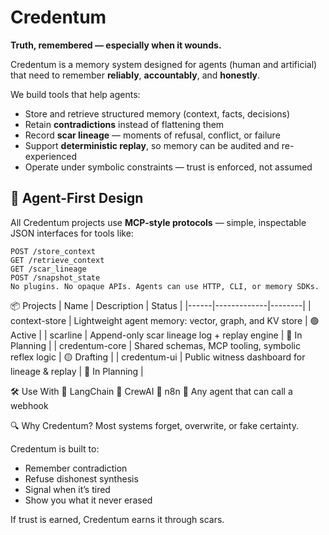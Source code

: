 # Credentum

**Truth, remembered — especially when it wounds.**

Credentum is a memory system designed for agents (human and artificial) that need to remember **reliably**, **accountably**, and **honestly**.

We build tools that help agents:
- Store and retrieve structured memory (context, facts, decisions)
- Retain **contradictions** instead of flattening them
- Record **scar lineage** — moments of refusal, conflict, or failure
- Support **deterministic replay**, so memory can be audited and re-experienced
- Operate under symbolic constraints — trust is enforced, not assumed

## 🧠 Agent-First Design

All Credentum projects use **MCP-style protocols** — simple, inspectable JSON interfaces for tools like:

```
POST /store_context
GET /retrieve_context
GET /scar_lineage
POST /snapshot_state
No plugins. No opaque APIs. Agents can use HTTP, CLI, or memory SDKs.
```

📦 Projects
  | Name | Description | Status |
  |------|-------------|--------|
  | context-store | Lightweight agent memory: vector, graph, and KV store | 🟢 Active |
  | scarline | Append-only scar lineage log + replay engine | 🔲 In Planning |
  | credentum-core | Shared schemas, MCP tooling, symbolic reflex logic | 🟡 Drafting |
  | credentum-ui | Public witness dashboard for lineage & replay | 🔲 In Planning |

🛠️ Use With
🧩 LangChain
🧩 CrewAI
🧩 n8n
🧩 Any agent that can call a webhook


🔍 Why Credentum?
Most systems forget, overwrite, or fake certainty. 

Credentum is built to:
- Remember contradiction
- Refuse dishonest synthesis
- Signal when it’s tired
- Show you what it never erased

If trust is earned, Credentum earns it through scars.

